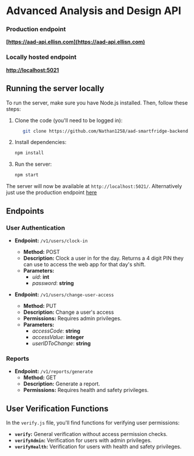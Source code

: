 # Advanced Analysis and Design API

### Production endpoint
**[https://aad-api.ellisn.com](https://aad-api.ellisn.com)**
### Locally hosted endpoint
**[http://localhost:5021](http://localhost:5021)**

## Running the server locally

To run the server, make sure you have Node.js installed. Then, follow these steps:

1. Clone the code (you'll need to be logged in):
    ```bash
       git clone https://github.com/Nathan1258/aad-smartfridge-backend
    ```

2. Install dependencies:
   ```bash
   npm install
   ```
3. Run the server:

    ```bash
   npm start
   ```
The server will now be available at `http://localhost:5021/`. Alternatively just use the production endpoint [here](https://aad-api.ellisn.com)


## Endpoints

### User Authentication

- **Endpoint:** `/v1/users/clock-in`
  - **Method:** POST
  - **Description:** Clock a user in for the day. Returns a 4 digit PIN they can use to access the web app for that day's shift.
  - **Parameters:**
    - *uid*: **int**
    - *password*: **string**

- **Endpoint:** `/v1/users/change-user-access`
  - **Method:** PUT
  - **Description:** Change a user's access
  - **Permissions:** Requires admin privileges.
  - **Parameters:**
    - *accessCode*: **string**
    - *accessValue*: **integer**
    - *userIDToChange*: **string**

### Reports

- **Endpoint:** `/v1/reports/generate`
  - **Method:** GET
  - **Description:** Generate a report.
  - **Permissions:** Requires health and safety privileges.

## User Verification Functions

In the `verify.js` file, you'll find functions for verifying user permissions:

- **`verify`:** General verification without access permission checks.
- **`verifyAdmin`:** Verification for users with admin privileges.
- **`verifyHealth`:** Verification for users with health and safety privileges.
